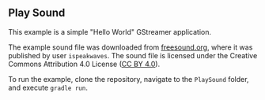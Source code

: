 ## Play Sound

This example is a simple "Hello World" GStreamer application.

The example sound file was downloaded from [freesound.org](https://freesound.org/people/ispeakwaves/sounds/455516/), where it was published by user `ispeakwaves`. The sound file is licensed under the Creative Commons Attribution 4.0 License ([CC BY 4.0](https://creativecommons.org/licenses/by/4.0/)).

To run the example, clone the repository, navigate to the `PlaySound` folder, and execute `gradle run`.
